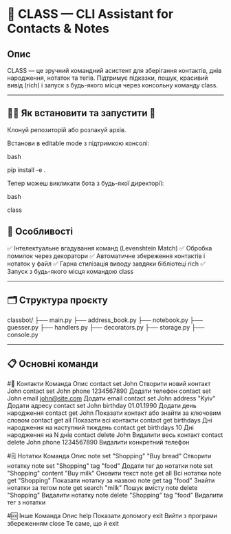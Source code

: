 # 🧠 CLASS — CLI Assistant for Contacts & Notes

## Опис

CLASS — це зручний командний асистент для зберігання контактів, днів народження, нотаток та тегів. Підтримує підказки, пошук, красивий вивід (rich) і запуск з будь-якого місця через консольну команду class.

---

## 🏃‍♂️ Як встановити та запустити 🚀


Клонуй репозиторій або розпакуй архів.

Встанови в editable mode з підтримкою консолі:

bash

pip install -e .

Тепер можеш викликати бота з будь-якої директорії:

bash

class


## 🌈 Особливості

✅ Інтелектуальне вгадування команд (Levenshtein Match)
✅ Обробка помилок через декоратори
✅ Автоматичне збереження контактів і нотаток у файл
✅ Гарна стилізація виводу завдяки бібліотеці rich
✅ Запуск з будь-якого місця командою class

---

## 🗂 Структура проєкту

classbot/
├── main.py
├── address_book.py
├── notebook.py
├── guesser.py
├── handlers.py
├── decorators.py
├── storage.py
├── console.py


---


## 📋 Основні команди

#👤 Контакти
Команда	                                Опис
contact set John	                    Створити новий контакт John
contact set John phone 1234567890	    Додати телефон
contact set John email john@site.com	Додати email
contact set John address "Kyiv"	        Додати адресу
contact set John birthday 01.01.1990	Додати день народження
contact get John	                    Показати контакт або знайти за ключовим словом
contact get all	                        Показати всі контакти
contact get birthdays	                Дні народження на наступний тиждень
contact get birthdays 10	            Дні народження на N днів
contact delete John	                    Видалити весь контакт
contact delete John phone 1234567890	Видалити конкретний телефон

#🗒️ Нотатки
Команда	                                Опис
note set "Shopping" "Buy bread"	        Створити нотатку
note set "Shopping" tag "food"	        Додати тег до нотатки
note set "Shopping" content "Buy milk"	Оновити текст
note get all	                        Всі нотатки
note get "Shopping"	                    Показати нотатку за назвою
note get tag "food"	                    Знайти нотатки за тегом
note get search "milk"	                Пошук вмісту
note delete "Shopping"	                Видалити нотатку
note delete "Shopping" tag "food"	    Видалити тег з нотатки

#🆘 Інше
Команда	                                Опис
help	                                Показати допомогу
exit	                                Вийти з програми збереженням
close	                                Те саме, що й exit

